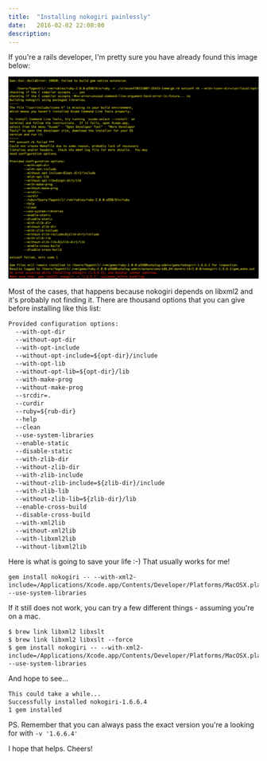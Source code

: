 ```yaml
---
title:  "Installing nokogiri painlessly"
date:   2016-02-02 22:00:00
description:
---
```


If you're a rails developer, I'm pretty sure you have already found this image below:

![zsh](/assets/images/nokogiri/nokogiri_fail.png)

Most of the cases, that happens because nokogiri depends on libxml2 and it's probably not finding it. There are thousand options that you can give before installing like this list:

```
Provided configuration options:
  --with-opt-dir
  --without-opt-dir
  --with-opt-include
  --without-opt-include=${opt-dir}/include
  --with-opt-lib
  --without-opt-lib=${opt-dir}/lib
  --with-make-prog
  --without-make-prog
  --srcdir=.
  --curdir
  --ruby=${rub-dir}
  --help
  --clean
  --use-system-libraries
  --enable-static
  --disable-static
  --with-zlib-dir
  --without-zlib-dir
  --with-zlib-include
  --without-zlib-include=${zlib-dir}/include
  --with-zlib-lib
  --without-zlib-lib=${zlib-dir}/lib
  --enable-cross-build
  --disable-cross-build
  --with-xml2lib
  --without-xml2lib
  --with-libxml2lib
  --without-libxml2lib
  ```

Here is what is going to save your life :-) That usually works for me!

```
gem install nokogiri -- --with-xml2-include=/Applications/Xcode.app/Contents/Developer/Platforms/MacOSX.platform/Developer/SDKs/MacOSX10.10.sdk/usr/include/libxml2 --use-system-libraries
```

If it still does not work, you can try a few different things - assuming you're on a mac.

```
$ brew link libxml2 libxslt
$ brew link libxml2 libxslt --force
$ gem install nokogiri -- --with-xml2-include=/Applications/Xcode.app/Contents/Developer/Platforms/MacOSX.platform/Developer/SDKs/MacOSX10.10.sdk/usr/include/libxml2 --use-system-libraries
```

And hope to see...

```
This could take a while...
Successfully installed nokogiri-1.6.6.4
1 gem installed
```

PS. Remember that you can always pass the exact version you're a looking for with `-v '1.6.6.4'`

I hope that helps. Cheers!
